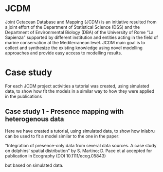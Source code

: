 # JCDM
Joint Cetacean Database and Mapping (JCDM) is an initiative resulted from a joint effort of the Department of Statistical Science (DSS) and the Department of Environmental Biology (DBA) of the University of Rome “La Sapienza” supported by different institution and entities acting in the field of marine conservation at the Mediterranean level. JCDM main goal is to collect and synthesize the existing knowledge using novel modelling approaches and provide easy access to modelling results.

# Case study

For each JCDM project activities a tutorial was created, using simulated data, to show how fit the models in a similar way to how they were applied in the publications

## Case study 1 - Presence mapping with heterogenous data

Here we have created a tutorial, using simulated data, to show how inlabru can be used to fit a model similar to the one in the paper:

"Integration of presence-only data from several data sources. A case study on dolphins' spatial distribution" by S. Martino; D. Pace et al accepted for publication in Ecography (DOI 10.1111/ecog.05843)

but based on simulated data.


